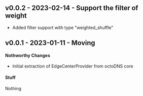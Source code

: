 ## v0.0.2 - 2023-02-14 - Support the filter of weight

* Added filter support with type "weighted_shuffle"

## v0.0.1 - 2023-01-11 - Moving

#### Nothworthy Changes

* Initial extraction of EdgeCenterProvider from octoDNS core

#### Stuff

Nothing
